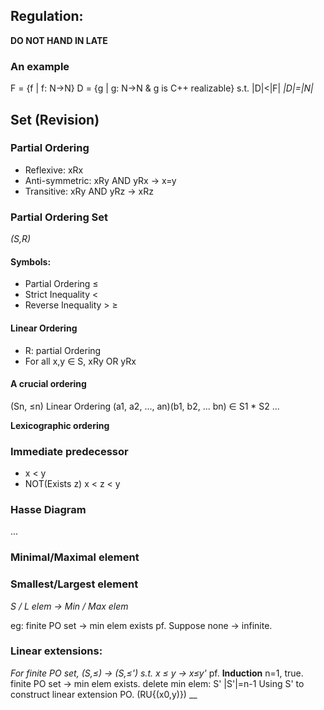 
## Regulation:
**DO NOT HAND IN LATE**

### An example
F = {f | f: N->N}
D = {g | g: N->N & g is C++ realizable}
s.t. |D|<|F|
_|D|=|N|_

## Set (Revision)

### Partial Ordering
- Reflexive: xRx
- Anti-symmetric: xRy AND yRx -> x=y
- Transitive: xRy AND yRz -> xRz
### Partial Ordering Set
_(S,R)_
#### Symbols:
- Partial Ordering ≤
- Strict Inequality <
- Reverse Inequality > ≥
#### Linear Ordering
- R: partial Ordering
- For all x,y ∈ S, xRy OR yRx

#### A crucial ordering
(Sn, ≤n) Linear Ordering
(a1, a2, ..., an)(b1, b2, ... bn) ∈ S1 * S2 ...

**Lexicographic ordering**

### Immediate predecessor
- x < y
- NOT(Exists z) x < z < y
### Hasse Diagram
...

### Minimal/Maximal element

### Smallest/Largest element

_S / L elem -> Min / Max elem_

eg: finite PO set -> min elem exists
	pf. 
		Suppose none -> infinite.

### Linear extensions:
_For finite PO set, (S,≤) -> (S,≤') s.t. x ≤ y -> x≤y'_
pf. **Induction**
	n=1, true.
	finite PO set -> min elem exists.
	delete min elem: S' |S'|=n-1
	Using S' to construct linear extension PO. (RU{(x0,y)})
	__